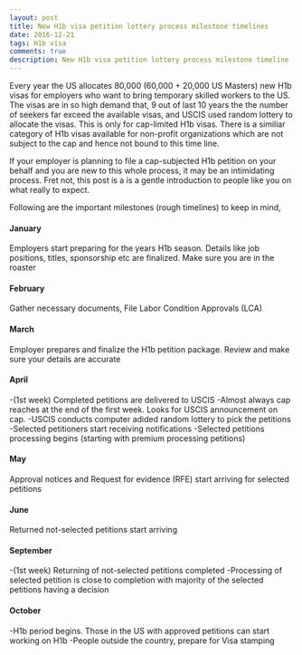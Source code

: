 ```yaml
---
layout: post
title: New H1b visa petition lottery process milestone timelines
date: 2016-12-21
tags: H1b visa
comments: true
description: New H1b visa petition lottery process milestone timeline
---
```

Every year the US allocates 80,000 (60,000 + 20,000 US Masters) new H1b visas for employers who want to bring 
temporary skilled workers to the US. The visas are in so high demand that, 9 out of last 10 years the the number of 
seekers far exceed the available visas, and USCIS used random lottery to allocate the visas. This is only for cap-limited H1b visas.
There is a similiar category of H1b visas available for non-profit organizations which are not subject to the cap and hence not bound 
to this time line. 

If your employer is planning to file a cap-subjected H1b petition on your behalf and you are new to this whole process, it may be an intimidating process. 
Fret not, this post is a is a gentle introduction to people like you on what really to expect. 

Following are the important milestones (rough timelines) to keep in mind,

#### January
Employers start preparing for the years H1b season. Details like job positions, titles, sponsorship etc are finalized. Make sure you are in the roaster

#### February
Gather necessary documents, File Labor Condition Approvals (LCA)

#### March  
Employer prepares and finalize the H1b petition package. Review and make sure your details are accurate

#### April
-(1st week) Completed petitions are delivered to USCIS
-Almost always cap reaches at the end of the first week. Looks for USCIS announcement on cap.
-USCIS conducts computer adided random lottery to pick the petitions
-Selected petitioners start receiving notifications 
-Selected petitions processing begins (starting with premium processing petitions)
              
#### May
Approval notices and Request for evidence (RFE) start arriving for selected petitions

#### June 
Returned not-selected petitions start arriving

#### September
-(1st week) Returning of not-selected petitions completed
-Processing of selected petition is close to completion with majority of the selected petitions having a decision
              
#### October
-H1b period begins. Those in the US with approved petitions can start working on H1b
-People outside the country, prepare for Visa stamping
              
              
              

